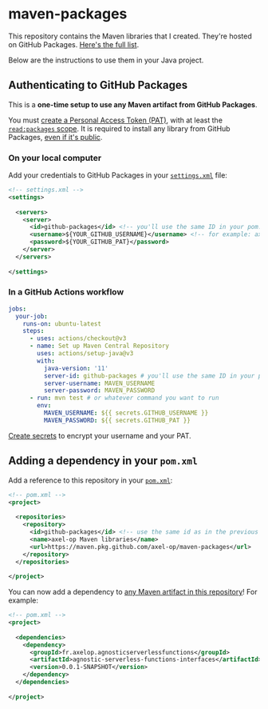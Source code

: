 # maven-packages

This repository contains the Maven libraries that I created. They're hosted on GitHub Packages. [Here's the full list](https://github.com/axel-op/maven-packages/packages).

Below are the instructions to use them in your Java project.

## Authenticating to GitHub Packages

This is a **one-time setup to use any Maven artifact from GitHub Packages**.

You must [create a Personal Access Token (PAT)](https://docs.github.com/en/github/authenticating-to-github/keeping-your-account-and-data-secure/creating-a-personal-access-token), with at least the [`read:packages` scope](https://docs.github.com/en/packages/learn-github-packages/about-permissions-for-github-packages#about-scopes-and-permissions-for-package-registries).
It is required to install any library from GitHub Packages, [even if it's public](https://docs.github.com/en/packages/learn-github-packages/introduction-to-github-packages#authenticating-to-github-packages).

### On your local computer

Add your credentials to GitHub Packages in your [`settings.xml`](https://maven.apache.org/settings.html) file:  

```xml
<!-- settings.xml -->
<settings>
  
  <servers>
    <server>
      <id>github-packages</id> <!-- you'll use the same ID in your pom.xml -->
      <username>${YOUR_GITHUB_USERNAME}</username> <!-- for example: axel-op -->
      <password>${YOUR_GITHUB_PAT}</password>
    </server>
  </servers>
  
</settings>
```

### In a GitHub Actions workflow

```yml
jobs:
  your-job:
    runs-on: ubuntu-latest
    steps:
      - uses: actions/checkout@v3
      - name: Set up Maven Central Repository
        uses: actions/setup-java@v3
        with:
          java-version: '11'
          server-id: github-packages # you'll use the same ID in your pom.xml
          server-username: MAVEN_USERNAME
          server-password: MAVEN_PASSWORD
      - run: mvn test # or whatever command you want to run
        env:
          MAVEN_USERNAME: ${{ secrets.GITHUB_USERNAME }}
          MAVEN_PASSWORD: ${{ secrets.GITHUB_PAT }}
```

[Create secrets](https://docs.github.com/en/actions/security-guides/encrypted-secrets#creating-encrypted-secrets-for-a-repository) to encrypt your username and your PAT.

## Adding a dependency in your `pom.xml`

Add a reference to this repository in your [`pom.xml`](https://maven.apache.org/pom.html#Repositories):

```xml
<!-- pom.xml -->
<project>
  
  <repositories>
    <repository>
      <id>github-packages</id> <!-- use the same id as in the previous step -->
      <name>axel-op Maven libraries</name>
      <url>https://maven.pkg.github.com/axel-op/maven-packages</url>
    </repository>
  </repositories>
    
</project>
```

You can now add a dependency to [any Maven artifact in this repository](https://github.com/axel-op/maven-packages/packages)! For example:

```xml
<!-- pom.xml -->
<project>
  
  <dependencies>
    <dependency>
      <groupId>fr.axelop.agnosticserverlessfunctions</groupId>
      <artifactId>agnostic-serverless-functions-interfaces</artifactId>
      <version>0.0.1-SNAPSHOT</version>
    </dependency>
  </dependencies>
    
</project>
```

